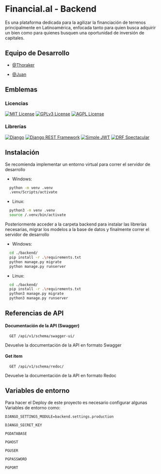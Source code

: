# Financial.al - Backend

Es una plataforma dedicada para la agilizar la financiación de terrenos principalmente en Latinoamérica, enfocada tanto para quien busca adquirir un bien como para quienes busquen una oportunidad de inversión de capitales.

## Equipo de Desarrollo

- [@Thoraker](https://www.github.com/Thoraker)

- [@Juan](https://www.github.com/)

## Emblemas

### Licencias

[![MIT License](https://img.shields.io/badge/License-MIT-green.svg)](https://choosealicense.com/licenses/mit/)
[![GPLv3 License](https://img.shields.io/badge/License-GPL%20v3-yellow.svg)](https://opensource.org/licenses/)
[![AGPL License](https://img.shields.io/badge/License-AGPL-blue.svg)](http://www.gnu.org/licenses/agpl-3.0)

### Librerías

[![Django](https://img.shields.io/badge/Django-5.1.3-darkgreen.svg)](https://www.djangoproject.com/)
[![Django REST Framework](https://img.shields.io/badge/Django%20REST%20Framework-v3.15.2-red.svg)](https://www.django-rest-framework.org/)
[![Simple JWT](https://img.shields.io/badge/Simple%20JWT-5.3.1-blue.svg)](https://django-rest-framework-simplejwt.readthedocs.io/en/latest/index.html)
[![DRF Spectacular](https://img.shields.io/badge/DRF%20Spectacular-0.27.2-blue.svg)](https://github.com/tfranzel/drf-spectacular)

## Instalación

Se recomienda implementar un entorno virtual para correr el servidor de desarrollo

- Windows:

```bash
  python -m venv .venv
  .venv/Scripts/activate
```

- Linux:

```bash
  python3 -m venv .venv
  source /.venv/bin/activate
```

Posteriormente acceder a la carpeta backend para instalar las librerías necesarias, migrar los modelos a la base de datos y finalmente correr el servidor de desarrollo

- Windows:

```bash
  cd ./backend/
  pip install -r .\requirements.txt
  python manage.py migrate
  python manage.py runserver
```

- Linux:

```bash
  cd ./backend/
  pip install -r .\requirements.txt
  python3 manage.py migrate
  python3 manage.py runserver
```

## Referencias de API

#### Documentación de la API (Swagger)

```http
  GET /api/v1/schema/swagger-ui/
```

Devuelve la documentación de la API en formato Swagger

#### Get item

```http
  GET /api/v1/schema/redoc/
```

Devuelve la documentación de la API en formato Redoc

## Variables de entorno

Para hacer el Deploy de este proyecto es necesario configurar algunas Variables de entorno como:

`DJANGO_SETTINGS_MODULE=backend.settings.production`

`DJANGO_SECRET_KEY`

`PGDATABASE`

`PGHOST`

`PGUSER`

`PGPASSWORD`

`PGPORT`
